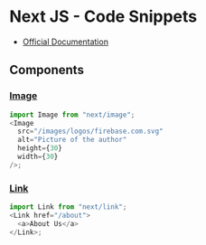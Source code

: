 # Next JS - Code Snippets

- [Official Documentation](https://material-ui.com/)

## Components

### [Image](https://nextjs.org/docs/api-reference/next/image)

```javascript
import Image from "next/image";
<Image
  src="/images/logos/firebase.com.svg"
  alt="Picture of the author"
  height={30}
  width={30}
/>;
```

### [Link](https://nextjs.org/docs/api-reference/next/link)

```javascript
import Link from "next/link";
<Link href="/about">
  <a>About Us</a>
</Link>;
```
